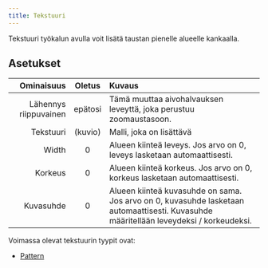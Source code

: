 ```yaml
---
title: Tekstuuri
---
```


Tekstuuri työkalun avulla voit lisätä taustan pienelle alueelle kankaalla.

## Asetukset

|            Ominaisuus |           Oletus           | Kuvaus                                                                                                                                                                                 |
| --------------------: | :------------------------: | :------------------------------------------------------------------------------------------------------------------------------------------------------------------------------------- |
| Lähennys riippuvainen |           epätosi          | Tämä muuttaa aivohalvauksen leveyttä, joka perustuu zoomaustasoon.                                                                                                     |
|             Tekstuuri | (kuvio) | Malli, joka on lisättävä                                                                                                                                                               |
|                 Width |              0             | Alueen kiinteä leveys. Jos arvo on 0, leveys lasketaan automaattisesti.                                                                                |
|               Korkeus |              0             | Alueen kiinteä korkeus. Jos arvo on 0, korkeus lasketaan automaattisesti.                                                                              |
|             Kuvasuhde |              0             | Alueen kiinteä kuvasuhde on sama. Jos arvo on 0, kuvasuhde lasketaan automaattisesti. Kuvasuhde määritellään leveydeksi / korkeudeksi. |

Voimassa olevat tekstuurin tyypit ovat:

- [Pattern](../../tausta#pattern)
